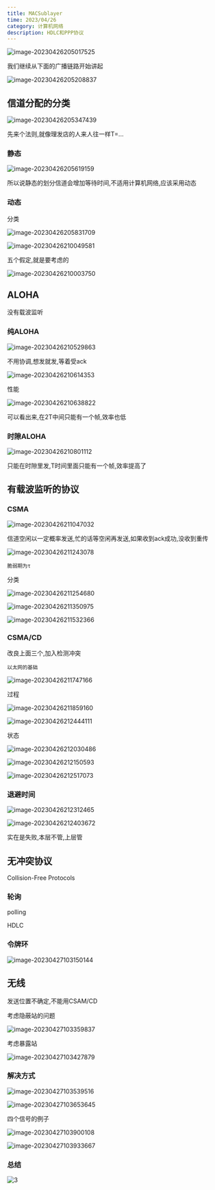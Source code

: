 ```yaml
---
title: MACSublayer
time: 2023/04/26
category: 计算机网络
description: HDLC和PPP协议
---
```


![image-20230426205017525](D:%5CBlog_source%5CPic%5Cimage-20230426205017525.png)

我们继续从下面的广播链路开始讲起

![image-20230426205208837](D:%5CBlog_source%5CPic%5Cimage-20230426205208837.png)

## 信道分配的分类

![image-20230426205347439](D:%5CBlog_source%5CPic%5Cimage-20230426205347439.png)

先来个法则,就像理发店的人来人往一样T=...

### 静态

![image-20230426205619159](D:%5CBlog_source%5CPic%5Cimage-20230426205619159.png)

所以说静态的划分信道会增加等待时间,不适用计算机网络,应该采用动态

### 动态

分类

![image-20230426205831709](D:%5CBlog_source%5CPic%5Cimage-20230426205831709.png)

![image-20230426210049581](D:%5CBlog_source%5CPic%5Cimage-20230426210049581.png)

五个假定,就是要考虑的

![image-20230426210003750](D:%5CBlog_source%5CPic%5Cimage-20230426210003750.png)

## ALOHA

没有载波监听

### 纯ALOHA

![image-20230426210529863](D:%5CBlog_source%5CPic%5Cimage-20230426210529863.png)

不用协调,想发就发,等着受ack

![image-20230426210614353](D:%5CBlog_source%5CPic%5Cimage-20230426210614353.png)

性能

![image-20230426210638822](D:%5CBlog_source%5CPic%5Cimage-20230426210638822.png)

可以看出来,在2T中间只能有一个帧,效率也低

### 时隙ALOHA

![image-20230426210801112](D:%5CBlog_source%5CPic%5Cimage-20230426210801112.png)

只能在时隙里发,T时间里面只能有一个帧,效率提高了

## 有载波监听的协议

### CSMA

![image-20230426211047032](D:%5CBlog_source%5CPic%5Cimage-20230426211047032.png)

信道空闲以一定概率发送,忙的话等空闲再发送,如果收到ack成功,没收到重传

![image-20230426211243078](D:%5CBlog_source%5CPic%5Cimage-20230426211243078.png)

`脆弱期为τ`

分类

![image-20230426211254680](D:%5CBlog_source%5CPic%5Cimage-20230426211254680.png)

![image-20230426211350975](D:%5CBlog_source%5CPic%5Cimage-20230426211350975.png)

![image-20230426211532366](D:%5CBlog_source%5CPic%5Cimage-20230426211532366.png)

### CSMA/CD

改良上面三个,加入检测冲突

`以太网的基础`

![image-20230426211747166](D:%5CBlog_source%5CPic%5Cimage-20230426211747166.png)

过程

![image-20230426211859160](D:%5CBlog_source%5CPic%5Cimage-20230426211859160.png)

![image-20230426212444111](D:%5CBlog_source%5CPic%5Cimage-20230426212444111.png)

状态

![image-20230426212030486](D:%5CBlog_source%5CPic%5Cimage-20230426212030486.png)

![image-20230426212150593](D:%5CBlog_source%5CPic%5Cimage-20230426212150593.png)

![image-20230426212517073](D:%5CBlog_source%5CPic%5Cimage-20230426212517073.png)

### 退避时间

![image-20230426212312465](D:%5CBlog_source%5CPic%5Cimage-20230426212312465.png)

![image-20230426212403672](D:%5CBlog_source%5CPic%5Cimage-20230426212403672.png)

实在是失败,本层不管,上层管

## 无冲突协议

Collision-Free Protocols

### 轮询

polling

HDLC



### 令牌环

![image-20230427103150144](D:%5CBlog_source%5CPic%5Cimage-20230427103150144.png)

## 无线

发送位置不确定,不能用CSAM/CD

考虑隐蔽站的问题

![image-20230427103359837](D:%5CBlog_source%5CPic%5Cimage-20230427103359837.png)

考虑暴露站

![image-20230427103427879](D:%5CBlog_source%5CPic%5Cimage-20230427103427879.png)

### 解决方式

![image-20230427103539516](D:%5CBlog_source%5CPic%5Cimage-20230427103539516.png)

![image-20230427103653645](D:%5CBlog_source%5CPic%5Cimage-20230427103653645.png) 

四个信号的例子

![image-20230427103900108](D:%5CBlog_source%5CPic%5Cimage-20230427103900108.png)

![image-20230427103933667](D:%5CBlog_source%5CPic%5Cimage-20230427103933667.png)

### 总结

![3](D:%5CBlog_source%5CPic%5Cimage-20230427104020868.png)

